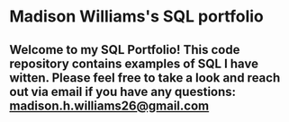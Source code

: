 # Madison Williams's SQL portfolio

## Welcome to my SQL Portfolio! This code repository contains examples of SQL I have witten. Please feel free to take a look and reach out via email if you have any questions: madison.h.williams26@gmail.com
